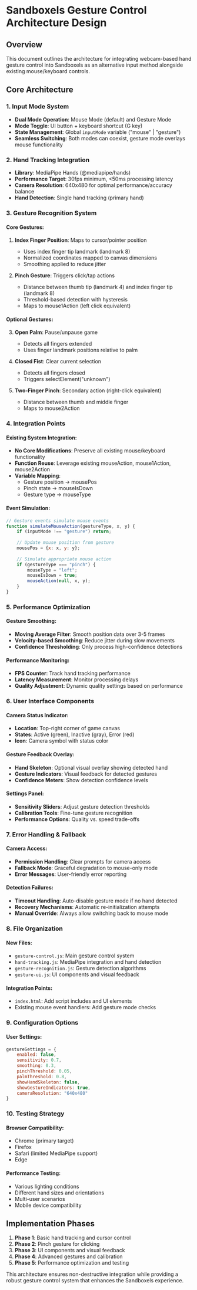 # Sandboxels Gesture Control Architecture Design

## Overview
This document outlines the architecture for integrating webcam-based hand gesture control into Sandboxels as an alternative input method alongside existing mouse/keyboard controls.

## Core Architecture

### 1. Input Mode System
- **Dual Mode Operation**: Mouse Mode (default) and Gesture Mode
- **Mode Toggle**: UI button + keyboard shortcut (G key)
- **State Management**: Global `inputMode` variable ("mouse" | "gesture")
- **Seamless Switching**: Both modes can coexist, gesture mode overlays mouse functionality

### 2. Hand Tracking Integration
- **Library**: MediaPipe Hands (@mediapipe/hands)
- **Performance Target**: 30fps minimum, <50ms processing latency
- **Camera Resolution**: 640x480 for optimal performance/accuracy balance
- **Hand Detection**: Single hand tracking (primary hand)

### 3. Gesture Recognition System

#### Core Gestures:
1. **Index Finger Position**: Maps to cursor/pointer position
   - Uses index finger tip landmark (landmark 8)
   - Normalized coordinates mapped to canvas dimensions
   - Smoothing applied to reduce jitter

2. **Pinch Gesture**: Triggers click/tap actions
   - Distance between thumb tip (landmark 4) and index finger tip (landmark 8)
   - Threshold-based detection with hysteresis
   - Maps to mouse1Action (left click equivalent)

#### Optional Gestures:
3. **Open Palm**: Pause/unpause game
   - Detects all fingers extended
   - Uses finger landmark positions relative to palm

4. **Closed Fist**: Clear current selection
   - Detects all fingers closed
   - Triggers selectElement("unknown")

5. **Two-Finger Pinch**: Secondary action (right-click equivalent)
   - Distance between thumb and middle finger
   - Maps to mouse2Action

### 4. Integration Points

#### Existing System Integration:
- **No Core Modifications**: Preserve all existing mouse/keyboard functionality
- **Function Reuse**: Leverage existing mouseAction, mouse1Action, mouse2Action
- **Variable Mapping**: 
  - Gesture position → mousePos
  - Pinch state → mouseIsDown
  - Gesture type → mouseType

#### Event Simulation:
```javascript
// Gesture events simulate mouse events
function simulateMouseAction(gestureType, x, y) {
    if (inputMode !== "gesture") return;
    
    // Update mouse position from gesture
    mousePos = {x: x, y: y};
    
    // Simulate appropriate mouse action
    if (gestureType === "pinch") {
        mouseType = "left";
        mouseIsDown = true;
        mouseAction(null, x, y);
    }
}
```

### 5. Performance Optimization

#### Gesture Smoothing:
- **Moving Average Filter**: Smooth position data over 3-5 frames
- **Velocity-based Smoothing**: Reduce jitter during slow movements
- **Confidence Thresholding**: Only process high-confidence detections

#### Performance Monitoring:
- **FPS Counter**: Track hand tracking performance
- **Latency Measurement**: Monitor processing delays
- **Quality Adjustment**: Dynamic quality settings based on performance

### 6. User Interface Components

#### Camera Status Indicator:
- **Location**: Top-right corner of game canvas
- **States**: Active (green), Inactive (gray), Error (red)
- **Icon**: Camera symbol with status color

#### Gesture Feedback Overlay:
- **Hand Skeleton**: Optional visual overlay showing detected hand
- **Gesture Indicators**: Visual feedback for detected gestures
- **Confidence Meters**: Show detection confidence levels

#### Settings Panel:
- **Sensitivity Sliders**: Adjust gesture detection thresholds
- **Calibration Tools**: Fine-tune gesture recognition
- **Performance Options**: Quality vs. speed trade-offs

### 7. Error Handling & Fallback

#### Camera Access:
- **Permission Handling**: Clear prompts for camera access
- **Fallback Mode**: Graceful degradation to mouse-only mode
- **Error Messages**: User-friendly error reporting

#### Detection Failures:
- **Timeout Handling**: Auto-disable gesture mode if no hand detected
- **Recovery Mechanisms**: Automatic re-initialization attempts
- **Manual Override**: Always allow switching back to mouse mode

### 8. File Organization

#### New Files:
- `gesture-control.js`: Main gesture control system
- `hand-tracking.js`: MediaPipe integration and hand detection
- `gesture-recognition.js`: Gesture detection algorithms
- `gesture-ui.js`: UI components and visual feedback

#### Integration Points:
- `index.html`: Add script includes and UI elements
- Existing mouse event handlers: Add gesture mode checks

### 9. Configuration Options

#### User Settings:
```javascript
gestureSettings = {
    enabled: false,
    sensitivity: 0.7,
    smoothing: 0.3,
    pinchThreshold: 0.05,
    palmThreshold: 0.8,
    showHandSkeleton: false,
    showGestureIndicators: true,
    cameraResolution: "640x480"
}
```

### 10. Testing Strategy

#### Browser Compatibility:
- Chrome (primary target)
- Firefox
- Safari (limited MediaPipe support)
- Edge

#### Performance Testing:
- Various lighting conditions
- Different hand sizes and orientations
- Multi-user scenarios
- Mobile device compatibility

## Implementation Phases

1. **Phase 1**: Basic hand tracking and cursor control
2. **Phase 2**: Pinch gesture for clicking
3. **Phase 3**: UI components and visual feedback
4. **Phase 4**: Advanced gestures and calibration
5. **Phase 5**: Performance optimization and testing

This architecture ensures non-destructive integration while providing a robust gesture control system that enhances the Sandboxels experience.
